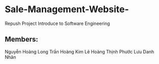 # Sale-Management-Website-
Repush Project Introduce to Software Engineering
## Members:
Nguyễn Hoàng Long
Trần Hoàng Kim
Lê Hoàng Thịnh Phước
Lưu Danh Nhân
